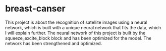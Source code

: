 # breast-canser
This project is about the recognition of satellite images using a neural network, which is built with a unique neural network that fits the data, which I will explain further.
The neural network of this project is built by the squeeze_excite_block block and has been optimized for the model. The network has been strengthened and optimized.
